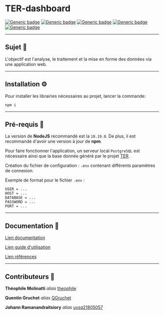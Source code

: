 # TER-dashboard

[![Generic badge](https://img.shields.io/badge/NodeJS-10.19.0-success.svg)](https://nodejs.org/en/) [![Generic badge](https://img.shields.io/badge/Express-4.17.3-success.svg)](https://expressjs.com/) [![Generic badge](https://img.shields.io/badge/EJS-3.1.6-success.svg)](https://ejs.co/) [![Generic badge](https://img.shields.io/badge/PostgreSQL-12.9-success.svg)](https://www.postgresql.org/docs/current/) [![Generic badge](https://img.shields.io/badge/web-Les_Surligneurs-success.svg)](https://lessurligneurs.eu/)

-------

## Sujet 📖

L'objectif est l'analyse, le traitement et la mise en forme des données via une application web.

-------

## Installation ⚙
Pour installer les librairies nécessaires au projet, lancer la commande:
```shell
npm i
```

-------

## Pré-requis 📂
La version de __NodeJS__ recommandé est la `10.19.0`. De plus, il est recommandé d'avoir une version à jour de __npm__.

Pour faire fonctionner l'application, un serveur local `PostgreSQL` est nécessaire ainsi que la base donnée généré par le projet [TER](https://github.com/theophiIe/TER).

Création du fichier de configuration : `.env` contenant différents paramètres de connexion.

Exemple de format pour le fichier `.env` :
```text
USER = ...
HOST = ...
DATABASE = ...
PASSWORD = ...
PORT = ...
```

-------

## Documentation 📄

[Lien documentation](https://github.com/theophiIe/TER-dashboard/blob/main/DOCUMENTATION.md) 

[Lien guide d'utilisation](https://github.com/theophiIe/TER-dashboard/blob/main/GUIDE_UTILISATION.md)

[Lien références](https://github.com/theophiIe/TER-dashboard/blob/main/REFERENCES.md)

-------

## Contributeurs 👥

**Théophile Molinatti** _alias_ [theophiIe](https://github.com/theophiIe)

**Quentin Gruchet** _alias_ [QGruchet](https://github.com/QGruchet)

**Johann Ramanandraitsiory** _alias_ [uvsq21805057](https://github.com/uvsq21805057)
